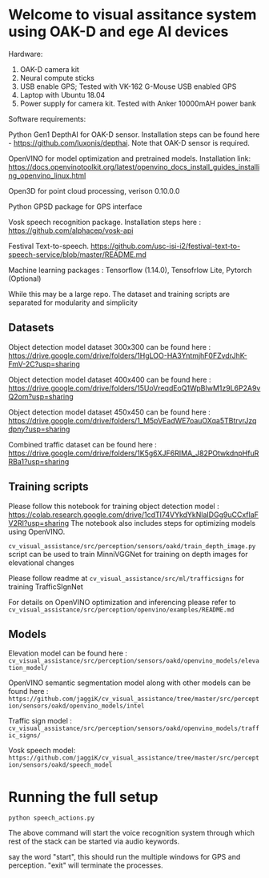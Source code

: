 # Welcome to visual assitance system using OAK-D and ege AI devices


Hardware: 

1. OAK-D camera kit
2. Neural compute sticks 
3. USB enable GPS; Tested with VK-162 G-Mouse USB enabled GPS
4. Laptop with Ubuntu 18.04
5. Power supply for camera kit. Tested with Anker 10000mAH power bank 

Software requirements:

Python Gen1 DepthAI for OAK-D sensor. Installation steps can be found here - https://github.com/luxonis/depthai. Note that OAK-D sensor is required.

OpenVINO for model optimization and pretrained models. Installation link: https://docs.openvinotoolkit.org/latest/openvino_docs_install_guides_installing_openvino_linux.html

Open3D for point cloud processing, verison 0.10.0.0

Python GPSD package for GPS interface

Vosk speech recognition package. Installation steps here : https://github.com/alphacep/vosk-api

Festival Text-to-speech. https://github.com/usc-isi-i2/festival-text-to-speech-service/blob/master/README.md

Machine learning packages : Tensorflow (1.14.0), Tensofrlow Lite, Pytorch (Optional)

While this may be a large repo. The dataset and training scripts are separated for modularity and simplicity

## Datasets

Object detection model dataset 300x300 can be found here : https://drive.google.com/drive/folders/1HgLOO-HA3YntmjhF0FZvdrJhK-FmV-2C?usp=sharing

Object detection model dataset 400x400 can be found here : https://drive.google.com/drive/folders/15UoVreqdEoQ1WpBIwM1z9L6P2A9vQ2om?usp=sharing

Object detection model dataset 450x450 can be found here : https://drive.google.com/drive/folders/1_M5pVEadWE7oauOXqa5TBtrvrJzqdpny?usp=sharing

Combined traffic dataset can be found here : https://drive.google.com/drive/folders/1K5g6XJF6RIMA_J82POtwkdnpHfuRRBa1?usp=sharing

## Training scripts

Please follow this notebook for training object detection model : https://colab.research.google.com/drive/1cdTI74VYkdYkNlaIDGg9uCCxfIaFV2RI?usp=sharing
The notebook also includes steps for optimizing models using OpenVINO.

`cv_visual_assistance/src/perception/sensors/oakd/train_depth_image.py` script can be used to train MinniVGGNet for training on depth images for elevational changes

Please follow readme at `cv_visual_assistance/src/ml/trafficsigns` for training TrafficSIgnNet

For details on OpenVINO optimization and inferencing please refer to `cv_visual_assistance/src/perception/openvino/examples/README.md`

## Models

Elevation model can be found here : `cv_visual_assistance/src/perception/sensors/oakd/openvino_models/elevation_model/`

OpenVINO semantic segmentation model along with other models can be found here : `https://github.com/jaggiK/cv_visual_assistance/tree/master/src/perception/sensors/oakd/openvino_models/intel`

Traffic sign model : `cv_visual_assistance/src/perception/sensors/oakd/openvino_models/traffic_signs/`

Vosk speech model: `https://github.com/jaggiK/cv_visual_assistance/tree/master/src/perception/sensors/oakd/speech_model`

# Running the full setup

`python speech_actions.py`

The above command will start the voice recognition system through which rest of the stack can be started via audio keywords.

say the word "start", this should run the multiple windows for GPS and perception. "exit" will terminate the processes.
